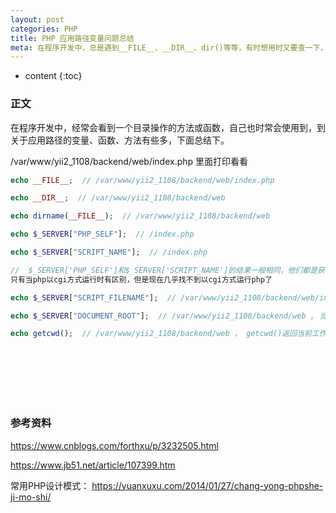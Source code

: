 ```yaml
---
layout: post
categories: PHP
title: PHP 应用路径变量问题总结
meta: 在程序开发中，总是遇到__FILE__、__DIR__、dir()等等，有时想用时又要查一下，所以这里总结下。
---
```

* content
{:toc}

### 正文

在程序开发中，经常会看到一个目录操作的方法或函数，自己也时常会使用到，到关于应用路径的变量、函数、方法有些多，下面总结下。

/var/www/yii2_1108/backend/web/index.php 里面打印看看

```php
echo __FILE__;  // /var/www/yii2_1108/backend/web/index.php

echo __DIR__;  // /var/www/yii2_1108/backend/web

echo dirname(__FILE__);  // /var/www/yii2_1108/backend/web

echo $_SERVER["PHP_SELF"];  // /index.php 

echo $_SERVER["SCRIPT_NAME"];  // /index.php

//  $_SERVER['PHP_SELF']和$_SERVER['SCRIPT_NAME']的结果一般相同，他们都是获取当前脚本的文件名,
只有当php以cgi方式运行时有区别，但是现在几乎找不到以cgi方式运行php了

echo $_SERVER["SCRIPT_FILENAME"];  // /var/www/yii2_1108/backend/web/index.php , 当前执行脚本的绝对路径。记住，在CLI方式运行php是获取不到的

echo $_SERVER["DOCUMENT_ROOT"];  // /var/www/yii2_1108/backend/web , 当前运行脚本所在的文档根目录，在服务器配置文件中定义

echo getcwd();  // /var/www/yii2_1108/backend/web ， getcwd()返回当前工作目录
```


<br/><br/><br/><br/><br/>
### 参考资料

<https://www.cnblogs.com/forthxu/p/3232505.html>

<https://www.jb51.net/article/107399.htm>

常用PHP设计模式： <https://yuanxuxu.com/2014/01/27/chang-yong-phpshe-ji-mo-shi/>